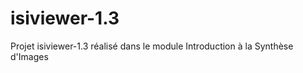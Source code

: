 isiviewer-1.3
=============

Projet isiviewer-1.3 réalisé dans le module Introduction à la Synthèse d'Images
